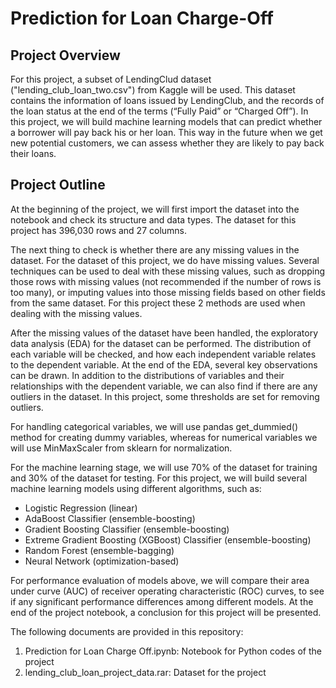 # Prediction for Loan Charge-Off

## Project Overview
For this project, a subset of LendingClud dataset ("lending_club_loan_two.csv") from Kaggle will be used. This dataset contains the information of loans issued by LendingClub, and the records of the loan status at the end of the terms (“Fully Paid” or “Charged Off”). In this project, we will build machine learning models that can predict whether a borrower will pay back his or her loan. This way in the future when we get new potential customers, we can assess whether they are likely to pay back their loans.

## Project Outline
At the beginning of the project, we will first import the dataset into the notebook and check its structure and data types. The dataset for this project has 396,030 rows and 27 columns.

The next thing to check is whether there are any missing values in the dataset. For the dataset of this project, we do have missing values. Several techniques can be used to deal with these missing values, such as dropping those rows with missing values (not recommended if the number of rows is too many), or imputing values into those missing fields based on other fields from the same dataset. For this project these 2 methods are used when dealing with the missing values.

After the missing values of the dataset have been handled, the exploratory data analysis (EDA) for the dataset can be performed. The distribution of each variable will be checked, and how each independent variable relates to the dependent variable. At the end of the EDA, several key observations can be drawn. In addition to the distributions of variables and their relationships with the dependent variable, we can also find if there are any outliers in the dataset. In this project, some thresholds are set for removing outliers.

For handling categorical variables, we will use pandas get_dummied() method for creating dummy variables, whereas for numerical variables we will use MinMaxScaler from sklearn for normalization.

For the machine learning stage, we will use 70% of the dataset for training and 30% of the dataset for testing. For this project, we will build several machine learning models using different algorithms, such as:
*	Logistic Regression (linear)
*	AdaBoost Classifier (ensemble-boosting)
*	Gradient Boosting Classifier (ensemble-boosting)
*	Extreme Gradient Boosting (XGBoost) Classifier (ensemble-boosting)
*	Random Forest (ensemble-bagging)
*	Neural Network (optimization-based)

For performance evaluation of models above, we will compare their area under curve (AUC) of receiver operating characteristic (ROC) curves, to see if any significant performance differences among different models. At the end of the project notebook, a conclusion for this project will be presented.

The following documents are provided in this repository:
  1. Prediction for Loan Charge Off.ipynb: Notebook for Python codes of the project
  2. lending_club_loan_project_data.rar: Dataset for the project
